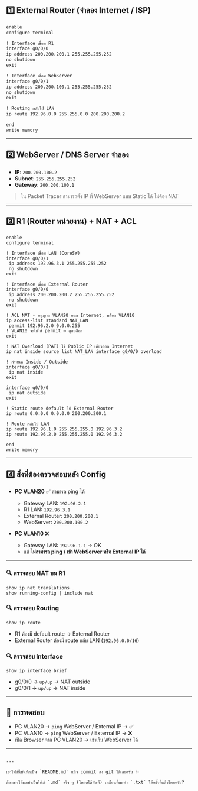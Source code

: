 1️⃣ External Router (จำลอง Internet / ISP)
---

````markdown
enable
configure terminal

! Interface เชื่อม R1
interface g0/0/0
ip address 200.200.200.1 255.255.255.252
no shutdown
exit

! Interface เชื่อม WebServer
interface g0/0/1
ip address 200.200.100.1 255.255.255.252
no shutdown
exit

! Routing กลับไป LAN
ip route 192.96.0.0 255.255.0.0 200.200.200.2

end
write memory

````

---

## 2️⃣ WebServer / DNS Server จำลอง

* **IP**: `200.200.100.2`
* **Subnet**: `255.255.255.252`
* **Gateway**: `200.200.100.1`

> ใน Packet Tracer สามารถตั้ง IP ที่ WebServer แบบ Static ได้ ไม่ต้อง NAT

---

## 3️⃣ R1 (Router หน่วยงาน) + NAT + ACL

```shell
enable
configure terminal

! Interface เชื่อม LAN (CoreSW)
interface g0/0/1
 ip address 192.96.3.1 255.255.255.252
 no shutdown
exit

! Interface เชื่อม External Router
interface g0/0/0
 ip address 200.200.200.2 255.255.255.252
 no shutdown
exit

! ACL NAT - อนุญาต VLAN20 ออก Internet, บล็อก VLAN10
ip access-list standard NAT_LAN
 permit 192.96.2.0 0.0.0.255
! VLAN10 จะไม่ได้ permit → ถูกบล็อก
exit

! NAT Overload (PAT) ใช้ Public IP เดียวออก Internet
ip nat inside source list NAT_LAN interface g0/0/0 overload

! กำหนด Inside / Outside
interface g0/0/1
 ip nat inside
exit

interface g0/0/0
 ip nat outside
exit

! Static route default ไป External Router
ip route 0.0.0.0 0.0.0.0 200.200.200.1

! Route กลับไป LAN
ip route 192.96.1.0 255.255.255.0 192.96.3.2
ip route 192.96.2.0 255.255.255.0 192.96.3.2

end
write memory
```

---

## 4️⃣ สิ่งที่ต้องตรวจสอบหลัง Config

* **PC VLAN20** ✅ สามารถ ping ได้

  * Gateway LAN: `192.96.2.1`
  * R1 LAN: `192.96.3.1`
  * External Router: `200.200.200.1`
  * WebServer: `200.200.100.2`

* **PC VLAN10** ❌

  * Gateway LAN: `192.96.1.1` → OK
  * แต่ **ไม่สามารถ ping / เข้า WebServer หรือ External IP ได้**

---

### 🔍 ตรวจสอบ NAT บน R1

```shell
show ip nat translations
show running-config | include nat
```

### 🔍 ตรวจสอบ Routing

```shell
show ip route
```

* R1 ต้องมี default route → External Router
* External Router ต้องมี route กลับ LAN (`192.96.0.0/16`)

### 🔍 ตรวจสอบ Interface

```shell
show ip interface brief
```

* g0/0/0 → `up/up` → NAT outside
* g0/0/1 → `up/up` → NAT inside

---

## 🧪 การทดสอบ

* PC VLAN20 → `ping` WebServer / External IP → ✅
* PC VLAN10 → `ping` WebServer / External IP → ❌
* เปิด Browser จาก PC VLAN20 → เข้าเว็บ WebServer ได้

---

```

---

เอาไฟล์นี้บันทึกเป็น `README.md` แล้ว commit ลง git ได้เลยครับ ✨  

ต้องการให้ผมทำเป็นไฟล์ `.md` จริง ๆ (โหลดได้ทันที) เหมือนที่ผมทำ `.txt` ให้ครั้งที่แล้วไหมครับ?
```
